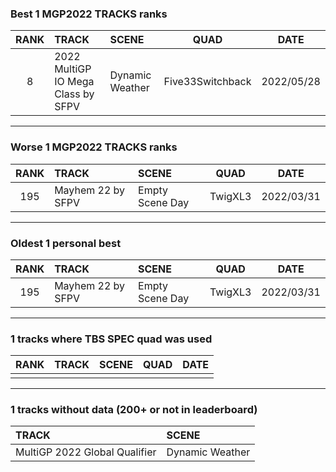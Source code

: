 ### Best 1 MGP2022 TRACKS ranks
|RANK|TRACK|SCENE|QUAD|DATE|
|:---:|:---|:---|:---:|:---:|
|8|2022 MultiGP IO Mega Class by SFPV|Dynamic Weather|Five33Switchback|2022/05/28|
---
### Worse 1 MGP2022 TRACKS ranks
|RANK|TRACK|SCENE|QUAD|DATE|
|:---:|:---|:---|:---:|:---:|
|195|Mayhem 22 by SFPV|Empty Scene Day|TwigXL3|2022/03/31|
---
### Oldest 1 personal best
|RANK|TRACK|SCENE|QUAD|DATE|
|:---:|:---|:---|:---:|:---:|
|195|Mayhem 22 by SFPV|Empty Scene Day|TwigXL3|2022/03/31|
---
### 1 tracks where TBS SPEC quad was used
|RANK|TRACK|SCENE|QUAD|DATE|
|:---:|:---|:---|:---:|:---:|
||||||
---
### 1 tracks without data (200+ or not in leaderboard)
|TRACK|SCENE|
|:---|:---|
|MultiGP 2022 Global Qualifier|Dynamic Weather|
